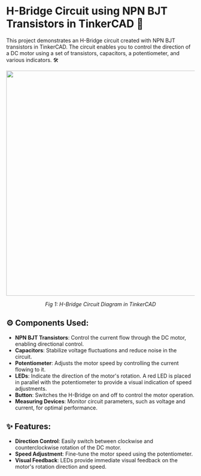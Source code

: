 # H-Bridge Circuit using NPN BJT Transistors in TinkerCAD 🚀

This project demonstrates an H-Bridge circuit created with NPN BJT transistors in TinkerCAD. The circuit enables you to control the direction of a DC motor using a set of transistors, capacitors, a potentiometer, and various indicators. 🛠️

<p align="center">
  <img src="https://github.com/user-attachments/assets/a3cb1e61-a9c7-4435-93f2-897ee87520bc" width="600">
</p>
<p align="center">
  <i>Fig 1: H-Bridge Circuit Diagram in TinkerCAD</i>
</p>

## ⚙️ Components Used:
- **NPN BJT Transistors**: Control the current flow through the DC motor, enabling directional control.
- **Capacitors**: Stabilize voltage fluctuations and reduce noise in the circuit.
- **Potentiometer**: Adjusts the motor speed by controlling the current flowing to it.
- **LEDs**: Indicate the direction of the motor's rotation. A red LED is placed in parallel with the potentiometer to provide a visual indication of speed adjustments.
- **Button**: Switches the H-Bridge on and off to control the motor operation.
- **Measuring Devices**: Monitor circuit parameters, such as voltage and current, for optimal performance.

## ✨ Features:
- **Direction Control**: Easily switch between clockwise and counterclockwise rotation of the DC motor.
- **Speed Adjustment**: Fine-tune the motor speed using the potentiometer.
- **Visual Feedback**: LEDs provide immediate visual feedback on the motor's rotation direction and speed.



